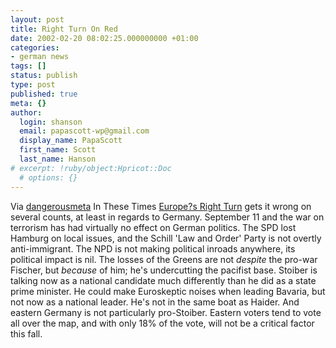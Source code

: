 ```yaml
---
layout: post
title: Right Turn On Red
date: 2002-02-20 08:02:25.000000000 +01:00
categories:
- german news
tags: []
status: publish
type: post
published: true
meta: {}
author:
  login: shanson
  email: papascott-wp@gmail.com
  display_name: PapaScott
  first_name: Scott
  last_name: Hanson
# excerpt: !ruby/object:Hpricot::Doc
  # options: {}
---
```

<p>Via <a href="http://www.dangerousmeta.com">dangerousmeta</a> In These Times <a href="http://www.inthesetimes.com/issue/26/08/feature1.shtml">Europe?s Right Turn</a> gets it wrong on several counts, at least in regards to Germany. September 11 and the war on terrorism has had virtually no effect on German politics. The SPD lost Hamburg on local issues, and the Schill 'Law and Order' Party is not overtly anti-immigrant. The NPD is not making political inroads anywhere, its political impact is nil. The losses of the Greens are not <i>despite</i> the pro-war Fischer, but <i>because</i> of him; he's undercutting the pacifist base. Stoiber is talking now as a national candidate much differently than he did as a state prime minister. He could make Euroskeptic noises when leading Bavaria, but not now as a national leader. He's not in the same boat as Haider. And eastern Germany is not particularly pro-Stoiber. Eastern voters tend to vote all over the map, and with only 18% of the vote, will not be a critical factor this fall.</p>
